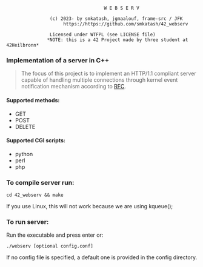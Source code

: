 				                        W E B S E R V

                    (c) 2023- by smkatash, jgmaalouf, frame-src / JFK
                         https://https://github.com/smkatash/42_webserv
        
          		    Licensed under WTFPL (see LICENSE file)
                   *NOTE: this is a 42 Project made by three student at 42Heilbronn*

### Implementation of a server in C++

> The focus of this project is to implement an HTTP/1.1 compliant server capable of handling multiple connections through kernel event notification mechanism according to [RFC](https://datatracker.ietf.org/doc/html/rfc2616).


#### Supported methods:
- GET
- POST
- DELETE

#### Supported CGI scripts:
- python
- perl
- php

### To compile server run: 

```
cd 42_webserv && make
```

If you use Linux, this will not work because we are using kqueue();

### To run server:
Run the executable and press enter or: 
```
./webserv [optional config.conf]
```
If no config file is specified, a default one is provided in the config directory.
